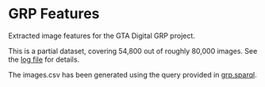 # GRP Features

Extracted image features for the GTA Digital GRP project.

This is a partial dataset, covering 54,800 out of roughly 80,000 images. See the [log file](log.txt) for details.

The images.csv has been generated using the query provided in  [grp.sparql](grp.sparql).